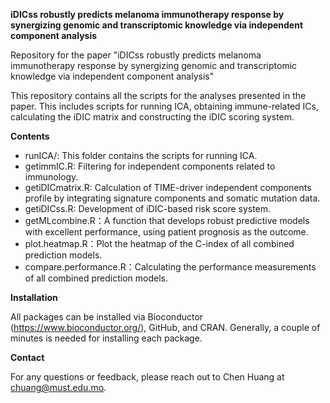 ﻿**iDICss robustly predicts melanoma immunotherapy response by synergizing genomic and transcriptomic knowledge via independent component analysis**

Repository for the paper "iDICss robustly predicts melanoma immunotherapy response by synergizing genomic and transcriptomic knowledge via independent component analysis"

This repository contains all the scripts for the analyses presented in the paper. This includes scripts for running ICA, obtaining immune-related ICs, calculating the iDIC matrix and constructing the iDIC scoring system.

**Contents**

 - runICA/: This folder contains the scripts for running ICA.
 - getimmIC.R: Filtering for independent components related to immunology.
 - getiDICmatrix.R: Calculation of TIME-driver independent components profile by integrating signature components and somatic mutation data.
 - getiDICss.R: Development of iDIC-based risk score system.
 - getMLcombine.R：A function that develops robust predictive models with excellent performance, using patient prognosis as the outcome.
 - plot.heatmap.R：Plot the heatmap of the C-index of all combined prediction models.
 - compare.performance.R：Calculating the performance measurements of all combined prediction models.

**Installation**

All packages can be installed via Bioconductor (https://www.bioconductor.org/), GitHub, and CRAN. Generally, a couple of minutes is needed for installing each package.

**Contact**

For any questions or feedback, please reach out to Chen Huang at chuang@must.edu.mo.


